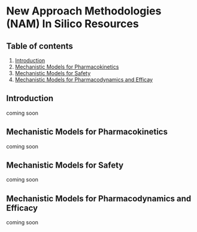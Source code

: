 # New Approach Methodologies (NAM) In Silico Resources
## Table of contents
1. [Introduction](#introduction)
2. [Mechanistic Models for Pharmacokinetics](#mechanisticpk)
3. [Mechanistic Models for Safety](#mechanisticsafety)
4. [Mechanistic Models for Pharmacodynamics and Efficay](#mechanisticpdefficacy)

## Introduction 
<a name="introduction"></a>
coming soon

## Mechanistic Models for Pharmacokinetics 
<a name="mechanisticpk"></a>
coming soon

<!---
### Sub paragraph <a name="subparagraph1"></a>
This is a sub paragraph, formatted in heading 3 style-->

## Mechanistic Models for Safety 
<a name="mechanisticsafety"></a>
coming soon

## Mechanistic Models for Pharmacodynamics and Efficacy 
<a name="mechanisticpdefficacy"></a>
coming soon

